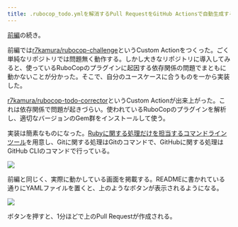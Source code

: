 ```yaml
---
title: .rubocop_todo.ymlを解消するPull RequestをGitHub Actionsで自動生成する (後編)
---
```

[前編](https://r7kamura.com/articles/2022-05-13-rubocop-challenge)の続き。

前編では[r7kamura/rubocop-challenge](https://github.com/r7kamura/rubocop-challenge)というCustom Actionをつくった。ごく単純なリポジトリでは問題無く動作する。しかし大きなリポジトリに導入してみると、使っているRuboCopのプラグインに起因する依存関係の問題でまともに動かないことが分かった。そこで、自分のユースケースに合うものを一から実装した。

[r7kamura/rubocop-todo-corrector](https://github.com/r7kamura/rubocop-todo-corrector)というCustom Actionが出来上がった。これは依存関係で問題が起きづらい。使われているRuboCopのプラグインを解析し、適切なバージョンのGem群をインストールして使う。

実装は簡素なものになった。[Rubyに関する処理だけを担当するコマンドラインツール](https://github.com/r7kamura/rubocop_todo_corrector)を用意し、Gitに関する処理はGitのコマンドで、GitHubに関する処理はGitHub CLIのコマンドで行っている。

![](https://lh4.googleusercontent.com/swKSXNyOof1z4n9RCwDvseh9E5n7NtPAMW9yvjuAabWl7_xYb5XnIrj4Kc9P8_yGXn4x0lgbthZYKuLDMHWwMjiA0viQlHFB99A1p15Lc1i8e5xgXuGGT6e1IDL8ukR7aNugQwOc5A719SS_ZcbYf4i8iY9eFI7v_4bvFEqRtkSxdPh7aNqi_FhkNq-u)

前編と同じく、実際に動かしている画面を掲載する。READMEに書かれている通りにYAMLファイルを置くと、上のようなボタンが表示されるようになる。

![](https://lh4.googleusercontent.com/FtVeLo_gAJh9LPzkN0jl9zOG4whUKQpeCcQnxMgX2eOhOJZt1GpTuBHHnt9MNLb4nKXfyLfMwpcziiy7WGRYhzp46TxblUWioRkjIm9aeV5MGhSK4GsXuAFHuP-WIr5SdgOh4b-GPLLPIum8keJj0kaYRRKwZvH_7U2EqX2ISvnjVz-K_Gtdlk7oUT9J)

ボタンを押すと、1分ほどで上のPull Requestが作成される。
